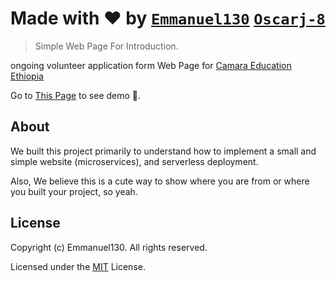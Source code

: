 
# Made with ❤️ by [`Emmanuel130`](github.com/Emmanuel130) [`Oscarj-8`](github.com/Oscarj-8)

> Simple Web Page For Introduction.

ongoing volunteer application form Web Page for [Camara Education Ethiopia](https://camara.org) 

Go to [This Page](https://emmanuel130.github.io/CamaraVolunteer/) to see demo 🙂.

## About

We built this project primarily to understand how to implement a small and simple website (microservices), and serverless deployment.

Also, We believe this is a cute way to show where you are from or where you built your project, so yeah.

## License

Copyright (c) Emmanuel130. All rights reserved.

Licensed under the [MIT](LICENSE) License.
